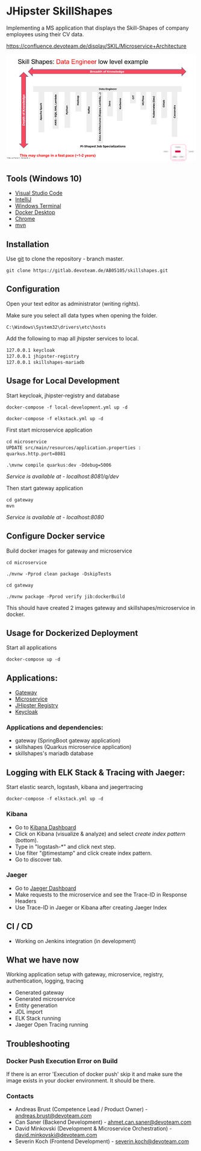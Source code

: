 # JHipster SkillShapes

Implementing a MS application that displays the Skill-Shapes of company employees using their CV data.

https://confluence.devoteam.de/display/SKIL/Microservice+Architecture

![alt text](skillshape.png "SkillShape")

## Tools (Windows 10)

- [Visual Studio Code](https://code.visualstudio.com/docs/?dv=win)
- [IntelliJ ](https://www.jetbrains.com/idea/download/#section=windows)
- [Windows Terminal](https://www.microsoft.com/de-de/p/windows-terminal/9n0dx20hk701?rtc=1&activetab=pivot:overviewtab)
- [Docker Desktop](https://hub.docker.com/editions/community/docker-ce-desktop-windows/)
- [Chrome](https://www.google.com/chrome/)
- [mvn](https://maven.apache.org/guides/getting-started/windows-prerequisites.html)

## Installation

Use [git](https://git-scm.com/downloads) to clone the repository - branch master.

```
git clone https://gitlab.devoteam.de/AB05105/skillshapes.git
```

## Configuration

Open your text editor as administrator (writing rights).

Make sure you select all data types when opening the folder.

```
C:\Windows\System32\drivers\etc\hosts
```

Add the following to map all jhipster services to local.

```
127.0.0.1 keycloak
127.0.0.1 jhipster-registry
127.0.0.1 skillshapes-mariadb
```

## Usage for Local Development

Start keycloak, jhipster-registry and database

```
docker-compose -f local-development.yml up -d
```

```
docker-compose -f elkstack.yml up -d
```

First start microservice application

```
cd microservice
UPDATE src/main/resources/application.properties : quarkus.http.port=8081
```

```
.\mvnw compile quarkus:dev -Ddebug=5006
```

_Service is available at - localhost:8081/q/dev_

Then start gateway application

```
cd gateway
mvn
```

_Service is available at - localhost:8080_

## Configure Docker service

Build docker images for gateway and microservice

```
cd microservice
```

```
./mvnw -Pprod clean package -DskipTests
```

```
cd gateway
```

```
./mvnw package -Pprod verify jib:dockerBuild
```

This should have created 2 images gateway and skillshapes/microservice in docker.

## Usage for Dockerized Deployment

Start all applications

```
docker-compose up -d
```

## Applications:

- [Gateway](localhost:8080)
- [Microservice](http://localhost:8081/q/swagger-ui/)
- [JHipster Registry](http://localhost:8761)
- [Keycloak](http://localhost:9080/)

### Applications and dependencies:

- gateway (SpringBoot gateway application)
- skillshapes (Quarkus microservice application)
- skillshapes's mariadb database

## Logging with ELK Stack & Tracing with Jaeger:

Start elastic search, logstash, kibana and jaegertracing

```
docker-compose -f elkstack.yml up -d
```

### Kibana

- Go to [Kibana Dashboard](http://localhost:5601)
- Click on Kibana (visualize & analyze) and select _create index pattern_ (bottom).
- Type in "logstash-\*" and click next step.
- Use filter "@timestamp" and click create index pattern.
- Go to discover tab.

### Jaeger

- Go to [Jaeger Dashboard](http://localhost:16686)
- Make requests to the microservice and see the Trace-ID in Response Headers
- Use Trace-ID in Jaeger or Kibana after creating Jaeger Index

## CI / CD

- Working on Jenkins integration (in development)

## What we have now

Working application setup with gateway, microservice, registry, authentication, logging, tracing

- Generated gateway
- Generated microservice
- Entity generation
- JDL import
- ELK Stack running
- Jaeger Open Tracing running

## Troubleshooting

### Docker Push Execution Error on Build

If there is an error 'Execution of docker push' skip it and make sure the image exists in your docker environment. It should be there.

### Contacts

- Andreas Brust (Competence Lead / Product Owner) - andreas.brust@devoteam.com
- Can Saner (Backend Development) - ahmet.can.saner@devoteam.com
- David Minkovski (Development & Microservice Orchestration) - david.minkovski@devoteam.com
- Severin Koch (Frontend Development) - severin.koch@devoteam.com
